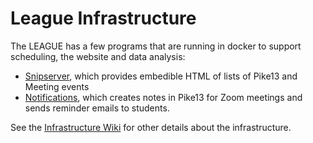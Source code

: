 # League Infrastructure

The LEAGUE has a few programs that are running in docker to support scheduling, the website and data analysis:

* [Snipserver](https://github.com/league-infrastructure/snipserver), which provides embedible HTML of lists of Pike13 and Meeting events
* [Notifications](https://github.com/league-infrastructure/notifications), which creates notes in Pike13 for Zoom meetings and sends reminder emails to students. 

See the [Infrastructure Wiki](https://github.com/league-infrastructure/league-infrastructure) for other details about the infrastructure. 
